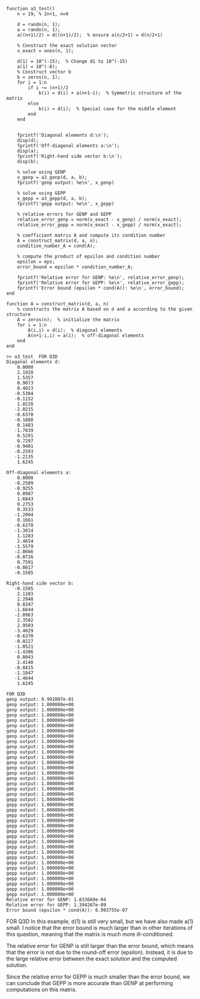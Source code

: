 ```
function a3_test()
    n = 19; % 2n+1, n=9

    d = randn(n, 1);  
    a = randn(n, 1);  
    a((n+1)/2) = d((n+1)/2);  % ensure a(n/2+1) = d(n/2+1)

    % Construct the exact solution vector
    x_exact = ones(n, 1);

    d(1) = 10^(-15);  % Change d1 to 10^(-15)
    a(1) = 10^(-8);
    % Construct vector b
    b = zeros(n, 1);
    for i = 1:n
        if i ~= (n+1)/2
            b(i) = d(i) + a(n+1-i);  % Symmetric structure of the matrix
        else
            b(i) = d(i);  % Special case for the middle element
        end
    end


    fprintf('Diagonal elements d:\n');
    disp(d);
    fprintf('Off-diagonal elements a:\n');
    disp(a);
    fprintf('Right-hand side vector b:\n');
    disp(b);

    % solve using GENP
    x_genp = a3_genp(d, a, b);
    fprintf('genp output: %e\n', x_genp)

    % solve using GEPP
    x_gepp = a3_gepp(d, a, b);
    fprintf('gepp output: %e\n', x_gepp)

    % relative errors for GENP and GEPP
    relative_error_genp = norm(x_exact - x_genp) / norm(x_exact);
    relative_error_gepp = norm(x_exact - x_gepp) / norm(x_exact);

    % coefficient matrix A and compute its condition number
    A = construct_matrix(d, a, n);
    condition_number_A = cond(A);

    % compute the product of epsilon and condition number
    epsilon = eps;
    error_bound = epsilon * condition_number_A;

    fprintf('Relative error for GENP: %e\n', relative_error_genp);
    fprintf('Relative error for GEPP: %e\n', relative_error_gepp);
    fprintf('Error bound (epsilon * cond(A)): %e\n', error_bound);
end

function A = construct_matrix(d, a, n)
    % constructs the matrix A based on d and a according to the given structure
    A = zeros(n);  % initialize the matrix
    for i = 1:n
        A(i,i) = d(i);  % diagonal elements
        A(n+1-i,i) = a(i);  % off-diagonal elements
    end
end
```

```
>> a3_test  FOR Q3D
Diagonal elements d:
    0.0000
    2.1920
    1.5357
    0.9073
    0.4023
   -0.5384
   -0.1152
    1.8220
   -2.0215
   -0.6370
   -0.1888
    0.1483
   -1.7839
    0.5291
    0.7297
   -0.9401
   -0.2593
   -1.2135
    1.6245

Off-diagonal elements a:
    0.0000
   -0.2509
   -0.9255
    0.0987
    1.6843
    0.2753
    0.3533
   -1.2004
    0.1661
   -0.6370
   -1.3814
    1.1283
    2.4654
   -1.5579
   -2.0666
   -0.0726
    0.7591
   -0.0817
   -0.1585

Right-hand side vector b:
   -0.1585
    2.1103
    2.2948
    0.8347
   -1.6644
   -2.0963
    2.3502
    2.9503
   -3.4029
   -0.6370
   -0.0227
   -1.0521
   -1.4306
    0.8043
    2.4140
   -0.8415
   -1.1847
   -1.4644
    1.6245

FOR Q3D
genp output: 9.992007e-01
genp output: 1.000000e+00
genp output: 1.000000e+00
genp output: 1.000000e+00
genp output: 1.000000e+00
genp output: 1.000000e+00
genp output: 1.000000e+00
genp output: 1.000000e+00
genp output: 1.000000e+00
genp output: 1.000000e+00
genp output: 1.000000e+00
genp output: 1.000000e+00
genp output: 1.000000e+00
genp output: 1.000000e+00
genp output: 1.000000e+00
genp output: 1.000000e+00
genp output: 1.000000e+00
genp output: 1.000000e+00
genp output: 1.000000e+00
gepp output: 1.000000e+00
gepp output: 1.000000e+00
gepp output: 1.000000e+00
gepp output: 1.000000e+00
gepp output: 1.000000e+00
gepp output: 1.000000e+00
gepp output: 1.000000e+00
gepp output: 1.000000e+00
gepp output: 1.000000e+00
gepp output: 1.000000e+00
gepp output: 1.000000e+00
gepp output: 1.000000e+00
gepp output: 1.000000e+00
gepp output: 1.000000e+00
gepp output: 1.000000e+00
gepp output: 1.000000e+00
gepp output: 1.000000e+00
gepp output: 1.000000e+00
gepp output: 1.000000e+00
Relative error for GENP: 1.833669e-04
Relative error for GEPP: 1.394267e-09
Error bound (epsilon * cond(A)): 6.993755e-07
```

FOR Q3D
In this example, d(1) is still very small, but we have also made a(1) small. I notice that the error bound is much larger than in other iterations of this question, meaning that the matrix is much more ill-conditioned.

The relative error for GENP is still larger than the error bound, which means that the error is not due to the round-off error (epsilon). Instead, it is due to the large relative error between the exact solution and the computed solution.

Since the relative error for GEPP is much smaller than the error bound, we can conclude that GEPP is more accurate than GENP at performing computations on this matrix.

